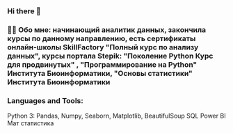 ### Hi there 👋

<!--
**SabinaDDD/SabinaDDD** is a ✨ _special_ ✨ repository because its `README.md` (this file) appears on your GitHub profile.

Here are some ideas to get you started:

- 🔭 I’m currently working on ...
- 🌱 I’m currently learning ...
- 👯 I’m looking to collaborate on ...
- 🤔 I’m looking for help with ...
- 💬 Ask me about ...
- 📫 How to reach me: ...
- 😄 Pronouns: ...
- ⚡ Fun fact: ...
-->
### :woman_technologist: Обо мне: начинающий аналитик данных, закончила курсы по данному направлению, есть сертификаты онлайн-школы SkillFactory "Полный курс по анализу данных", курсы портала Stepik: "Поколение Python Курс для продвинутых" , "Программирование на Python" Института Биоинформатики, "Основы статистики" Института Биоинформатики

### Languages and Tools:
  Python 3: Pandas, Numpy, Seaborn, Matplotlib, BeautifulSoup
  SQL
  Power BI
  Мат статистика 

